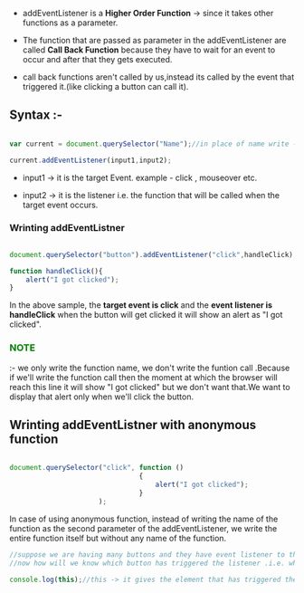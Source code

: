 - addEventListener is a **Higher Order Function** -> since it takes other functions as a parameter.

- The function that are passed as parameter in the addEventListener are called **Call Back Function** because they have to wait for an event to occur and after that they gets executed.

- call back functions aren't called by us,instead its called by the event that triggered it.(like clicking a button can call it).

## Syntax :- 

```js

var current = document.querySelector("Name");//in place of name write -> class name or tag name or id name

current.addEventListener(input1,input2);

```
- input1 -> it is the target Event.
example - click , mouseover etc.

- input2 -> it is the listener i.e. the function that will be called when the target event occurs.

### Wrinting addEventListner

```js

document.querySelector("button").addEventListener("click",handleClick);

function handleClick(){
    alert("I got clicked");
}

```

In the above sample, the **target event is click** and the **event listener is handleClick** when the button will get clicked it will show an alert as "I got clicked".

<h3 style = "color:green;">NOTE</h3> :- we only write the function name, we don't write the funtion call .Because if we'll write the function call then the moment at which the browser will reach this line it will show "I got clicked" but we don't want that.We want to display that alert only when we'll click the button.

## Wrinting addEventListner with anonymous function

```js

document.querySelector("click", function ()
                                {
                                    alert("I got clicked");
                                }
                      );

```

In case of using anonymous function, instead of writing the name of the function as the second parameter of the addEventListener, we write the entire function itself but without any name of the function.


```js
//suppose we are having many buttons and they have event listener to them
//now how will we know which button has triggered the listener .i.e. which button got cliked?

console.log(this);//this -> it gives the element that has triggered the event listener.

```